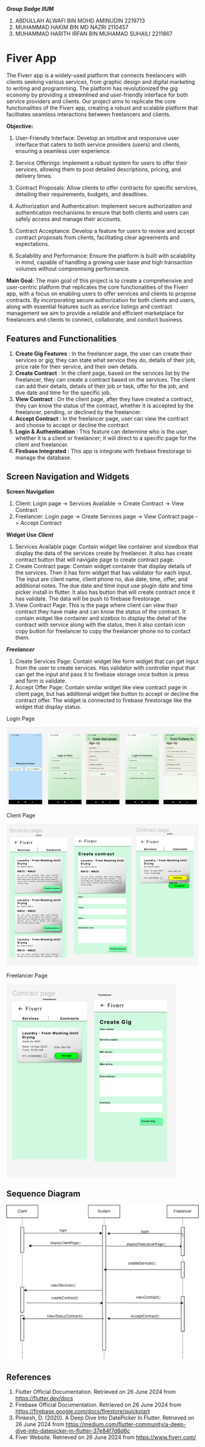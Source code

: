 ***Group Sadge IIUM***
1. ABDULLAH ALWAFI BIN MOHD AMINUDIN 2219713
2. MUHAMMAD HAKIM BIN MD NAZRI 2110457
3. MUHAMMAD HARITH IRFAN BIN MUHAMAD SUHAILI 2211867

# Fiver App
The Fiverr app is a widely-used platform that connects freelancers with clients seeking various services, from graphic design and digital marketing to writing and programming. The platform has revolutionized the gig economy by providing a streamlined and user-friendly interface for both service providers and clients. Our project aims to replicate the core functionalities of the Fiverr app, creating a robust and scalable platform that facilitates seamless interactions between freelancers and clients.

**Objective:**
1. User-Friendly Interface: Develop an intuitive and responsive user interface that caters to both service providers (users) and clients, ensuring a seamless user experience.

2. Service Offerings: Implement a robust system for users to offer their services, allowing them to post detailed descriptions, pricing, and delivery times.

3. Contract Proposals: Allow clients to offer contracts for specific services, detailing their requirements, budgets, and deadlines.

4. Authorization and Authentication: Implement secure authorization and authentication mechanisms to ensure that both clients and users can safely access and manage their accounts.

5. Contract Acceptance: Develop a feature for users to review and accept contract proposals from clients, facilitating clear agreements and expectations.

6. Scalability and Performance: Ensure the platform is built with scalability in mind, capable of handling a growing user base and high transaction volumes without compromising performance.

**Main Goal:**
The main goal of this project is to create a comprehensive and user-centric platform that replicates the core functionalities of the Fiverr app, with a focus on enabling users to offer services and clients to propose contracts. By incorporating secure authorization for both clients and users, along with essential features such as service listings and contract management we aim to provide a reliable and efficient marketplace for freelancers and clients to connect, collaborate, and conduct business.

## Features and Functionalities
1. **Create Gig Features** : In the freelancer page, the user can create their services or gig; they can state what service they do, details of their job, price rate for their service, and their own details.
2. **Create Contract** : In the client page, based on the services list by the freelancer, they can create a contract based on the services. The client can add their details, details of their job or task, offer for the job, and due date and time for the specific job.
3. **View Contract** : On the client page, after they have created a contract, they can know the status of the contract, whether it is accepted by the freelancer, pending, or declined by the freelancer.
4. **Accept Contract** : In the freelancer page, user can view the contract and choose to accept or decline the contract
5. **Login & Authentication** : This feature can determine who is the user, whether it is a client or freelancer; it will direct to a specific page for the client and freelancer.
6. **Firebase Integrated** : This app is integrate with firebase firestorage to manage the database.
 
## Screen Navigation and Widgets
**Screen Navigation**
1. Client: Login page -> Services Available -> Create Contract -> View Contract
2. Freelancer: Login page -> Create Services page -> View Contract page -> Accept Contract

**Widget Use**
***Client***
1. Services Available page: Contain widget like container and sizedbox that display the data of the services create by freelancer. It also has create contract button that will navigate page to create contract page.
2. Create Contract page: Contain widget container that display details of the services. Then it has form widget that has validator for each input. The input are client name, client phone no, due date, time, offer, and additional notes. The due date and time input use plugin date and time picker install in flutter. It also has button that will create contract once it has validate. The data will be push to firebase firestorage.
3. View Contract Page: This is the page where client can view their contract they have make and can know the status of the contract. It contain widget like container and sizebox to display the detail of the contract with service along with the status, then it also contain icon copy button for freelancer to copy the freelancer phone no to contact them.

***Freelancer***
1. Create Services Page: Contain widget like form widget that can get input from the user to create services. Has validator with controller input that can get the input and pass it to firebase storage once button is press and form is validate.
2. Accept Offer Page: Contain similar widget like view contract page in client page, but has additional widget like button to accept or decline the contract offer. The widget is connected to firebase firestorage like the widget that display status.

Login Page

![Login Diagram](loginpage.png)

Client Page

![Client Diagram](clientpage.png)

Freelancer Page

![Freelancer Diagram](freelancerpage.png)

## Sequence Diagram

![sequence diagram](FiverrApp.drawio.png)

## References

1. Flutter Official Documentation. Retrieved on 26 June 2024 from https://flutter.dev/docs
2. Firebase Official Documentation. Retrieved on 26 June 2024 from https://firebase.google.com/docs/firestore/quickstart
3. Pinkesh, D. (2020). A Deep Dive Into DatePicker In Flutter. Retrieved on 26 June 2024 from https://medium.com/flutter-community/a-deep-dive-into-datepicker-in-flutter-37e84f7d8d6c
4. Fiver Website. Retrieved on 26 June 2024 from https://www.fiverr.com/



